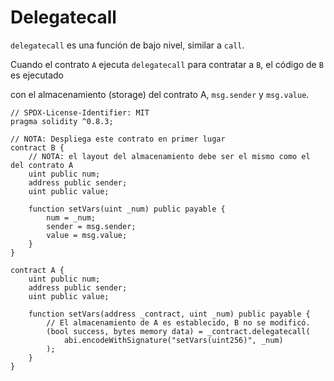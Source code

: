 # Delegatecall

`delegatecall` es una función de bajo nivel, similar a `call`.

Cuando el contrato `A` ejecuta `delegatecall` para contratar a `B`, el código de `B` es ejecutado

con el almacenamiento (storage) del contrato A, `msg.sender` y `msg.value`.

```solidity
// SPDX-License-Identifier: MIT
pragma solidity ^0.8.3;

// NOTA: Despliega este contrato en primer lugar
contract B {
    // NOTA: el layout del almacenamiento debe ser el mismo como el del contrato A
    uint public num;
    address public sender;
    uint public value;

    function setVars(uint _num) public payable {
        num = _num;
        sender = msg.sender;
        value = msg.value;
    }
}

contract A {
    uint public num;
    address public sender;
    uint public value;

    function setVars(address _contract, uint _num) public payable {
        // El almacenamiento de A es establecido, B no se modificó.
        (bool success, bytes memory data) = _contract.delegatecall(
            abi.encodeWithSignature("setVars(uint256)", _num)
        );
    }
}
```
